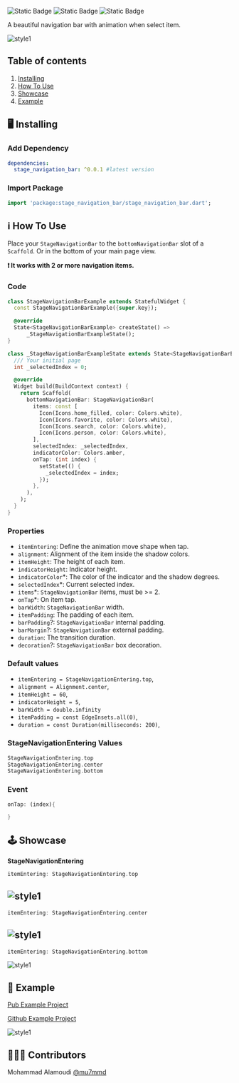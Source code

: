 <!--
This README describes the package. If you publish this package to pub.dev,
this README's contents appear on the landing page for your package.

For information about how to write a good package README, see the guide for
[writing package pages](https://dart.dev/guides/libraries/writing-package-pages).

For general information about developing packages, see the Dart guide for
[creating packages](https://dart.dev/guides/libraries/create-library-packages)
and the Flutter guide for
[developing packages and plugins](https://flutter.dev/developing-packages).
-->

![Static Badge](https://img.shields.io/badge/pub-v0.0.1-blue?logo=dart&link=https%3A%2F%2Fpub.dev%2Fpackages%2Fstage_navigation_bar)
![Static Badge](https://img.shields.io/badge/github-mu7mmd-black?logo=github&link=https%3A%2F%2Fgithub.com%2Fmu7mmd)
![Static Badge](https://img.shields.io/badge/linkedin-3mdy-blue?logo=linkedin&link=https%3A%2F%2Fwww.linkedin.com%2Fin%2F3mdy)

A beautiful navigation bar with animation when select item.

![style1](doc/assets/top-entering-indicator.gif)

## Table of contents

1. [Installing](#installing)
2. [How To Use](#how_to_use)
3. [Showcase](#showcase)
4. [Example](#example)

## 🖥  Installing <a name="installing"></a>

### Add Dependency
```yaml
dependencies:
  stage_navigation_bar: ^0.0.1 #latest version
```

### Import Package
```dart
import 'package:stage_navigation_bar/stage_navigation_bar.dart';
```

## ℹ️ How To Use <a name="how_to_use"></a>

Place your `StageNavigationBar` to the `bottomNavigationBar` slot of a `Scaffold`. Or in the bottom
of your main page view.

**❗️ It works with 2 or more navigation items.**

### Code
```dart
class StageNavigationBarExample extends StatefulWidget {
  const StageNavigationBarExample({super.key});

  @override
  State<StageNavigationBarExample> createState() =>
      _StageNavigationBarExampleState();
}

class _StageNavigationBarExampleState extends State<StageNavigationBarExample> {
  /// Your initial page
  int _selectedIndex = 0;

  @override
  Widget build(BuildContext context) {
    return Scaffold(
      bottomNavigationBar: StageNavigationBar(
        items: const [
          Icon(Icons.home_filled, color: Colors.white),
          Icon(Icons.favorite, color: Colors.white),
          Icon(Icons.search, color: Colors.white),
          Icon(Icons.person, color: Colors.white),
        ],
        selectedIndex: _selectedIndex,
        indicatorColor: Colors.amber,
        onTap: (int index) {
          setState(() {
            _selectedIndex = index;
          });
        },
      ),
    );
  }
}
```

### Properties
- `itemEntering`: Define the animation move shape when tap.
- `alignment`: Alignment of the item inside the shadow colors.
- `itemHeight`: The height of each item.
- `indicatorHeight`: Indicator height.
- `indicatorColor`*: The color of the indicator and the shadow degrees.
- `selectedIndex`*: Current selected index.
- `items`*: `StageNavigationBar` items, must be >= 2.
- `onTap`*: On item tap.
- `barWidth`: `StageNavigationBar` width.
- `itemPadding`: The padding of each item.
- `barPadding`?: `StageNavigationBar` internal padding.
- `barMargin`?: `StageNavigationBar` external padding.
- `duration`: The transition duration.
- `decoration`?: `StageNavigationBar` box decoration.

### Default values
- `itemEntering = StageNavigationEntering.top`,
- `alignment = Alignment.center`,
- `itemHeight = 60`,
- `indicatorHeight = 5`,
- `barWidth = double.infinity`
- `itemPadding = const EdgeInsets.all(0)`,
- `duration = const Duration(milliseconds: 200)`,

### StageNavigationEntering Values
```dart
StageNavigationEntering.top
StageNavigationEntering.center
StageNavigationEntering.bottom
```

### Event
```dart
onTap: (index){

}
```

## 🕹 Showcase <a name="showcase"></a>

**StageNavigationEntering**

```dart
itemEntering: StageNavigationEntering.top
```

![style1](doc/assets/top-entering-indicator.gif)
---
```dart
itemEntering: StageNavigationEntering.center
```

![style1](doc/assets/center-entering-indicator.gif)
---

```dart
itemEntering: StageNavigationEntering.bottom
```

![style1](doc/assets/bottom-entering-indicator.gif)

## 📱 Example <a name="example"></a>

[Pub Example Project](https://pub.dev/packages/stage_navigation_bar/example)

[Github Example Project](https://github.com/mu7mmd/stage_navigation_bar/tree/main/example)

![style1](doc/assets/screenshot.png)

## 👨🏻‍💻 Contributors

Mohammad Alamoudi [@mu7mmd](https://github.com/mu7mmd)
